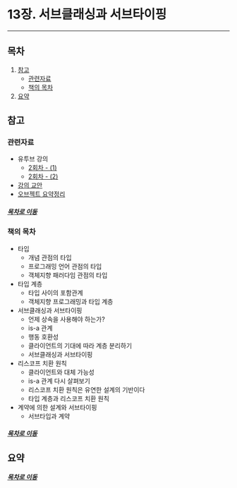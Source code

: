 13장. 서브클래싱과 서브타이핑
=====

- - -
## 목차
1. [참고](#참고)
	* [관련자료](#관련자료)
	* [책의 목차](#책의-목차)
2. [요약](#요약)

## 참고
### 관련자료
* 유투브 강의
	* [2회차 - (1)](https://www.youtube.com/watch?v=U1vySD_wG78)
	* [2회차 - (2)](https://www.youtube.com/watch?v=33VN-sa3s_4&t=16s)
* [강의 교안](./reference/84_2.pdf)
* [오브젝트 요약정리](https://github.com/nara1030/portfolio/blob/master/docs/book/object.md)

##### [목차로 이동](#목차)

### 책의 목차
* 타입
	* 개념 관점의 타입
	* 프로그래밍 언어 관점의 타입
	* 객체지향 패러다임 관점의 타입
* 타입 계층
	* 타입 사이의 포함관계
	* 객체지향 프로그래밍과 타입 계층
* 서브클래싱과 서브타이핑
	* 언제 상속을 사용해야 하는가?
	* is-a 관계
	* 행동 호환성
	* 클라이언트의 기대에 따라 계층 분리하기
	* 서브클래싱과 서브타이핑
* 리스코프 치환 원칙
	* 클라이언트와 대체 가능성
	* is-a 관계 다시 살펴보기
	* 리스코프 치환 원칙은 유연한 설계의 기반이다
	* 타입 계층과 리스코프 치환 원칙
* 계약에 의한 설계와 서브타이핑
	* 서브타입과 계약

##### [목차로 이동](#목차)

## 요약


##### [목차로 이동](#목차)